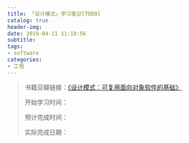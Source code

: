 ```yaml
---
title: 「设计模式」学习笔记[TODO]
catalog: true
header-img:
date: 2019-04-11 11:19:56
subtitle:
tags:
- software
categories:
- 工程
---
```

> 书籍豆瓣链接：[《设计模式：可复用面向对象软件的基础》](https://book.douban.com/subject/1052241/)
>
> 开始学习时间：
> 
> 预计完成时间：
>
> 实际完成日期：